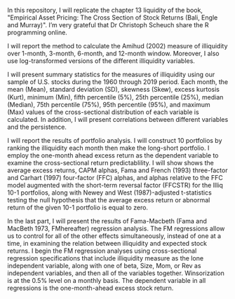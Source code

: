 In this repository, I will replicate the chapter 13 liquidity of the book, "Empirical Asset Pricing: The Cross Section of Stock Returns (Bali, Engle and Murray)". I’m very grateful that Dr Christoph Scheuch share the R programming online. 

I will report the method to calculate the Amihud (2002) measure of illiquidity over 1-month, 3-month, 6-month, and 12-month window. Moreover, I also use log-transformed versions of the different illiquidity variables.

I will present summary statistics for the measures of illiquidity using our sample of U.S. stocks during the 1960 through 2019 period. Each month, the mean (Mean), standard deviation (SD), skewness (Ske𝑤), excess kurtosis (Kurt), minimum (Min), fifth percentile (5%), 25th percentile (25%), median (Median), 75th percentile (75%), 95th percentile (95%), and maximum (Max) values of the cross-sectional distribution of each variable is calculated. In addition, I will present correlations between different variables and the persistence.

I will report the results of portfolio analysis. I will construct 10 portfolios by ranking the illiquidity each month then make the long-short portfolio. I employ the one-month ahead excess return as the dependent variable to examine the cross-sectional return predictablility. I will show shows the average excess returns, CAPM alphas, Fama and French (1993) three-factor and Carhart (1997) four-factor (FFC) alphas, and alphas relative to the FFC model augmented with the short-term reversal factor (FFCSTR) for the Illiq 10-1 portfolios, along with Newey and West (1987)-adjusted t-statistics testing the null hypothesis that the average excess return or abnormal return of the given 10-1 portfolio is equal to zero.

In the last part, I will present the results of Fama-Macbeth (Fama and MacBeth 1973, FMhereafter) regression analysis. The FM regressions allow us to control for all of the other effects simultaneously, instead of one at a time, in examining the relation between illiquidity and expected stock returns. I begin the FM regression analyses using cross-sectional regression specifications that include illiquidity measure as the lone independent variable, along with one of beta, Size, Mom, or Rev as independent variables, and then all of the variables together. Winsorization is at the 0.5% level on a monthly basis. The dependent variable in all regressions is the one-month-ahead excess stock return.
